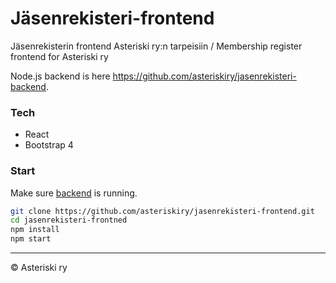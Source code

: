 # Jäsenrekisteri-frontend
Jäsenrekisterin frontend Asteriski ry:n tarpeisiin / Membership register frontend for Asteriski ry

Node.js backend is here <https://github.com/asteriskiry/jasenrekisteri-backend>.

### Tech
- React
- Bootstrap 4

### Start
Make sure [backend](https://github.com/asteriskiry/jasenrekisteri-backend) is running.
```bash
git clone https://github.com/asteriskiry/jasenrekisteri-frontend.git
cd jasenrekisteri-frontned
npm install
npm start
```

---
© Asteriski ry
